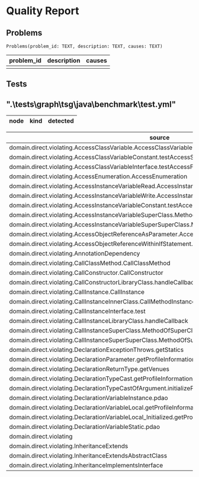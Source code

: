 # Quality Report

## Problems

`Problems(problem_id: TEXT, description: TEXT, causes: TEXT)`

| problem_id | description | causes |
| --------- | ----------- | ------ |
|  |  |  |

## Tests

## ".\\tests\\graph\\tsg\\java\\benchmark\\test.yml"

| node | kind | detected |
| --- | --- | --- |

| source | sink | kind | detected |
| --- | --- | --- | --- |
| domain.direct.violating.AccessClassVariable.AccessClassVariable | technology.direct.dao.CheckInDAO.currentLocation | accessField | OK |
| domain.direct.violating.AccessClassVariableConstant.testAccessStaticFinalAttribute | technology.direct.dao.UserDAO.name | accessField | OK |
| domain.direct.violating.AccessClassVariableInterface.testAccessFinalAttribute | technology.direct.dao.ISierraDAO.NAME | accessField | OK |
| domain.direct.violating.AccessEnumeration.AccessEnumeration | technology.direct.dao.TipDAO.ONE | accessField | OK |
| domain.direct.violating.AccessInstanceVariableRead.AccessInstanceVariableRead | technology.direct.dao.ProfileDAO.name | accessField | NO |
| domain.direct.violating.AccessInstanceVariableWrite.AccessInstanceVariableWrite | technology.direct.dao.ProfileDAO.name | accessField | NO |
| domain.direct.violating.AccessInstanceVariableConstant.testAccessFinalAttribute | technology.direct.dao.UserDAO.message | accessField | NO |
| domain.direct.violating.AccessInstanceVariableSuperClass.Method | technology.direct.dao.CallInstanceSuperClassDAO.VariableOnSuperClass | accessField | NO |
| domain.direct.violating.AccessInstanceVariableSuperSuperClass.Method | technology.direct.dao.CallInstanceSuperClassDAO.VariableOnSuperClass | accessField | NO |
| domain.direct.violating.AccessObjectReferenceAsParameter.AccessObjectReferenceAsParameter | domain.direct.Base.profileDao | accessField | OK |
| domain.direct.violating.AccessObjectReferenceWithinIfStatement.AccessObjectReferenceWithinIfStatement | domain.direct.Base.profileDao | accessField | OK |
| domain.direct.violating.AnnotationDependency | technology.direct.dao.SettingsAnnotation | usesType | OK |
| domain.direct.violating.CallClassMethod.CallClassMethod | technology.direct.dao.BadgesDAO.getAllBadges | calls | OK |
| domain.direct.violating.CallConstructor.CallConstructor | technology.direct.dao.AccountDAO | usesType | OK |
| domain.direct.violating.CallConstructorLibraryClass.handleCallback | fi.foyt.foursquare.api.FoursquareApi | usesType | NO |
| domain.direct.violating.CallInstance.CallInstance | technology.direct.dao.ProfileDAO.getCampaignType | calls | NO |
| domain.direct.violating.CallInstanceInnerClass.CallMethodInstanceInnerClass | technology.direct.dao.CallInstanceOuterClassDAO.CallInstanceInnerClassDAO.getNext | calls | NO |
| domain.direct.violating.CallInstanceInterface.test | technology.direct.dao.CallInstanceInterfaceDAO.InterfaceMethod | calls | OK |
| domain.direct.violating.CallInstanceLibraryClass.handleCallback | fi.foyt.foursquare.api.FoursquareApi.getAuthenticationUrl | calls | NO |
| domain.direct.violating.CallInstanceSuperClass.MethodOfSuperClass | technology.direct.dao.CallInstanceSuperClassDAO.MethodOnSuperClass | calls | NO |
| domain.direct.violating.CallInstanceSuperSuperClass.MethodOfSuperClass | technology.direct.dao.CallInstanceSuperClassDAO.MethodOnSuperClass | calls | NO |
| domain.direct.violating.DeclarationExceptionThrows.getStatics | technology.direct.dao.StaticsException | throwsType | OK |
| domain.direct.violating.DeclarationParameter.getProfileInformation.dao | technology.direct.dao.ProfileDAO | usesType | OK |
| domain.direct.violating.DeclarationReturnType.getVenues | technology.direct.dao.VenueDAO | usesType | OK |
| domain.direct.violating.DeclarationTypeCast.getProfileInformation | technology.direct.dao.ProfileDAO | castsType | OK |
| domain.direct.violating.DeclarationTypeCastOfArgument.initializeProfileInformation | technology.direct.dao.ProfileDAO | castsType | OK |
| domain.direct.violating.DeclarationVariableInstance.pdao | technology.direct.dao.ProfileDAO | usesType | OK |
| domain.direct.violating.DeclarationVariableLocal.getProfileInformation.pdao | technology.direct.dao.ProfileDAO | usesType | OK |
| domain.direct.violating.DeclarationVariableLocal_Initialized.getProfileInformation.pdao | technology.direct.dao.ProfileDAO | usesType | OK |
| domain.direct.violating.DeclarationVariableStatic.pdao | technology.direct.dao.ProfileDAO | usesType | OK |
| domain.direct.violating | technology.direct.dao.AccountDAO | includes | OK |
| domain.direct.violating.InheritanceExtends | technology.direct.dao.HistoryDAO | isChildOf | OK |
| domain.direct.violating.InheritanceExtendsAbstractClass | technology.direct.dao.FriendsDAO | isChildOf | OK |
| domain.direct.violating.InheritanceImplementsInterface | technology.direct.dao.IMapDAO | isImplementationOf | OK |